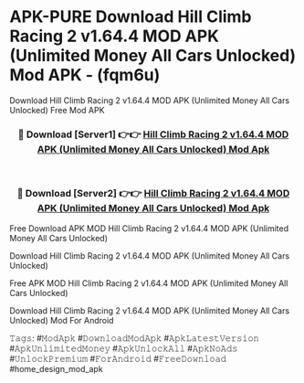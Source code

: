 # APK-PURE Download Hill Climb Racing 2 v1.64.4 MOD APK (Unlimited Money All Cars Unlocked) Mod APK - (fqm6u)
Download Hill Climb Racing 2 v1.64.4 MOD APK (Unlimited Money All Cars Unlocked) Free Mod APK

<div align="center">
<h3>🔴 Download [Server1] 👉👉 <a href="https://apk-comot.site?title=Hill_Climb_Racing_2_v1.64.4_MOD_APK_(Unlimited_Money_All_Cars_Unlocked)">Hill Climb Racing 2 v1.64.4 MOD APK (Unlimited Money All Cars Unlocked) Mod Apk</a></h3><br>

<h3>🔴 Download [Server2] 👉👉 <a href="https://apk-comot.site?title=Hill_Climb_Racing_2_v1.64.4_MOD_APK_(Unlimited_Money_All_Cars_Unlocked)">Hill Climb Racing 2 v1.64.4 MOD APK (Unlimited Money All Cars Unlocked) Mod Apk</a></h3>
</div>


Free Download APK MOD Hill Climb Racing 2 v1.64.4 MOD APK (Unlimited Money All Cars Unlocked)

Download Hill Climb Racing 2 v1.64.4 MOD APK (Unlimited Money All Cars Unlocked) 

Free APK MOD Hill Climb Racing 2 v1.64.4 MOD APK (Unlimited Money All Cars Unlocked) 

Download Hill Climb Racing 2 v1.64.4 MOD APK (Unlimited Money All Cars Unlocked) Mod For Android

𝚃𝚊𝚐𝚜: #𝙼𝚘𝚍𝙰𝚙𝚔 #𝙳𝚘𝚠𝚗𝚕𝚘𝚊𝚍𝙼𝚘𝚍𝙰𝚙𝚔 #𝙰𝚙𝚔𝙻𝚊𝚝𝚎𝚜𝚝𝚅𝚎𝚛𝚜𝚒𝚘𝚗 #𝙰𝚙𝚔𝚄𝚗𝚕𝚒𝚖𝚒𝚝𝚎𝚍𝙼𝚘𝚗𝚎𝚢 #𝙰𝚙𝚔𝚄𝚗𝚕𝚘𝚌𝚔𝙰𝚕𝚕 #𝙰𝚙𝚔𝙽𝚘𝙰𝚍𝚜 #𝚄𝚗𝚕𝚘𝚌𝚔𝙿𝚛𝚎𝚖𝚒𝚞𝚖 #𝙵𝚘𝚛𝙰𝚗𝚍𝚛𝚘𝚒𝚍 #𝙵𝚛𝚎𝚎𝙳𝚘𝚠𝚗𝚕𝚘𝚊𝚍 #home_design_mod_apk